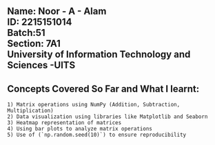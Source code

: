## Name: Noor - A - Alam </br> ID: 2215151014 </br> Batch:51 </br> Section: 7A1 </br>University of Information Technology and Sciences -UITS

## Concepts Covered So Far and What I learnt:
    1) Matrix operations using NumPy (Addition, Subtraction, Multiplication)
    2) Data visualization using libraries like Matplotlib and Seaborn
    3) Heatmap representation of matrices
    4) Using bar plots to analyze matrix operations
    5) Use of (`np.random.seed(10)`) to ensure reproducibility
